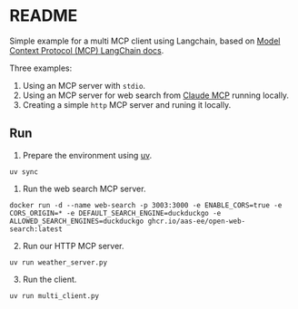 # README

Simple example for a multi MCP client using Langchain, based on [Model Context Protocol (MCP) LangChain docs](https://docs.langchain.com/oss/python/langchain/mcp).

Three examples:
1. Using an MCP server with `stdio`.
2. Using an MCP server for web search from [Claude MCP](https://www.claudemcp.com/servers/open-websearch) running locally.
3. Creating a simple `http` MCP server and runing it locally.

## Run

1. Prepare the environment using [uv](https://github.com/astral-sh/uv).
```
uv sync
```
1. Run the web search MCP server.
```
docker run -d --name web-search -p 3003:3000 -e ENABLE_CORS=true -e CORS_ORIGIN=* -e DEFAULT_SEARCH_ENGINE=duckduckgo -e ALLOWED_SEARCH_ENGINES=duckduckgo ghcr.io/aas-ee/open-web-search:latest
```
2. Run our HTTP MCP server.
```
uv run weather_server.py
```
3. Run the client.
```
uv run multi_client.py
```
